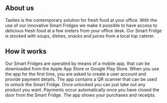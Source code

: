 ## About us

Tasties is the contemporary solution for fresh food at your office. With the use of our innovative Smart Fridges we make it possible to have access to delicious fresh food at a few meters from your office desk. Our Smart Fridge is stocked with soups, dishes, snacks and juices from a local top caterer.

## How it works

Our Smart Fridges are operated by means of a mobile app, that can be downloaded from the Apple App Store or Google Play Store. When you use the app for the first time, you are asked to create a user account and provide payment details. The app contains a QR scanner that can be used to unlock the Smart Fridge. Once unlocked you can just take out any product you want. Payments occur automatically once you have closed the door from the Smart Fridge. The app shows your purchases and receipts.